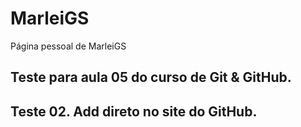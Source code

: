 # MarleiGS
 Página pessoal de MarleiGS
## Teste para aula 05 do curso de Git & GitHub.
## Teste 02. Add direto no site do GitHub.
